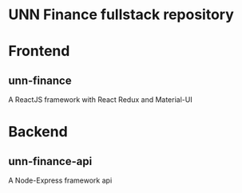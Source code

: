 # UNN Finance fullstack repository

# Frontend

## unn-finance

A ReactJS framework with React Redux and Material-UI

# Backend

## unn-finance-api

A Node-Express framework api
